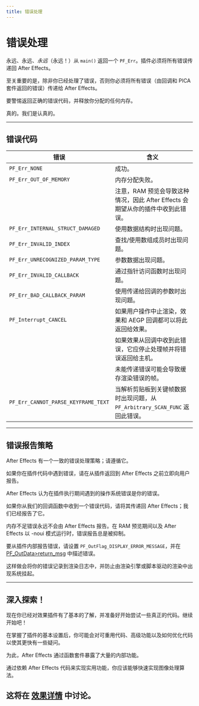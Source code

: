 ```yaml
---
title: 错误处理
---
```

# 错误处理

永远、永远、*永远*（永远！）从 `main()` 返回一个 `PF_Err`。插件必须将所有错误传递回 After Effects。

至关重要的是，除非你已经处理了错误，否则你必须将所有错误（由回调和 PICA 套件返回的错误）传递给 After Effects。

要警惕返回正确的错误代码，并释放你分配的任何内存。

真的。我们是认真的。

---

## 错误代码

|                错误                |                                                           含义                                                            |
|-------------------------------------|------------------------------------------------------------------------------------------------------------------------------|
| `PF_Err_NONE`                       | 成功。                                                                                                                     |
| `PF_Err_OUT_OF_MEMORY`              | 内存分配失败。                                                                                                    |
|                                     | 注意，RAM 预览会导致这种情况，因此 After Effects 会期望从你的插件中收到此错误。 |
| `PF_Err_INTERNAL_STRUCT_DAMAGED`    | 使用数据结构时出现问题。                                                                                             |
| `PF_Err_INVALID_INDEX`              | 查找/使用数组成员时出现问题。                                                                                         |
| `PF_Err_UNRECOGNIZED_PARAM_TYPE`    | 参数数据出现问题。                                                                                                 |
| `PF_Err_INVALID_CALLBACK`           | 通过指针访问函数时出现问题。                                                                                 |
| `PF_Err_BAD_CALLBACK_PARAM`         | 使用传递给回调的参数时出现问题。                                                                             |
| `PF_Interrupt_CANCEL`               | 如果用户操作中止渲染，效果和 AEGP 回调都可以将此返回给效果。                                 |
|                                     | 如果效果从回调中收到此错误，它应停止处理帧并将错误返回给主机。         |
|                                     | 未能传递错误可能会导致缓存渲染错误的帧。                                                |
| `PF_Err_CANNOT_PARSE_KEYFRAME_TEXT` | 当解析剪贴板到关键帧数据时出现问题，从 `PF_Arbitrary_SCAN_FUNC` 返回此错误。                      |

---

## 错误报告策略

After Effects 有一个一致的错误处理策略；请遵循它。

如果你在插件代码中遇到错误，请在从插件返回到 After Effects 之前立即向用户报告。

After Effects 认为在插件执行期间遇到的操作系统错误是你的错误。

如果你从我们的回调函数中收到一个错误代码，请将其传递回 After Effects；我们已经报告了它。

内存不足错误永远不会由 After Effects 报告。在 RAM 预览期间以及 After Effects 以 -noui 模式运行时，错误报告总是被抑制。

要从插件内部报告错误，请设置 `PF_OutFlag_DISPLAY_ERROR_MESSAGE`，并在 [PF_OutData>return_msg](../PF_OutData#pf_outdata) 中描述错误。

这样做会将你的错误记录到渲染日志中，并防止由渲染引擎或脚本驱动的渲染中出现系统挂起。

---

## 深入探索！

现在你已经对效果插件有了基本的了解，并准备好开始尝试一些真正的代码。继续开始吧！

在掌握了插件的基本设置后，你可能会对可重用代码、高级功能以及如何优化代码以使其更快有一些疑问。

为此，After Effects 通过函数套件暴露了大量的内部功能。

通过依赖 After Effects 代码来实现实用功能，你应该能够快速实现图像处理算法。

这将在 [效果详情](../../effect-details/effect-details) 中讨论。
---